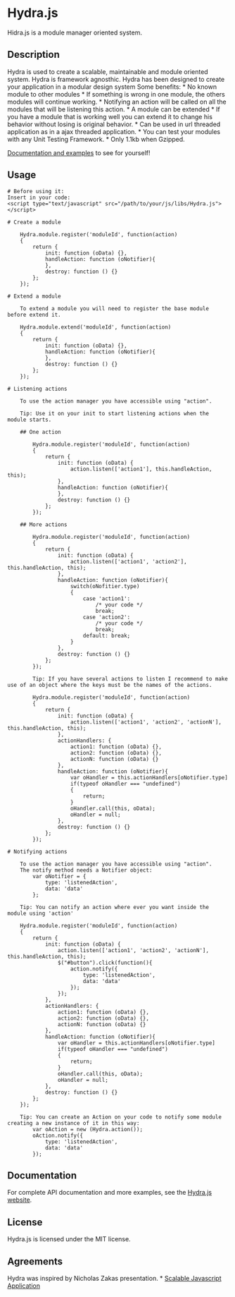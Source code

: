 # Hydra.js
Hidra.js is a module manager oriented system.

## Description

Hydra is used to create a scalable, maintainable and module oriented system.
Hydra is framework agnosthic.
Hydra has been designed to create your application in a modular design system
Some benefits:
	* No known module to other modules
		* If something is wrong in one module, the others modules will continue working.
	* Notifying an action will be called on all the modules that will be listening this action.
	* A module can be extended
		* If you have a module that is working well you can extend it to change his behavior without losing is original behavior.
	* Can be used in url threaded application as in a ajax threaded application.
	* You can test your modules with any Unit Testing Framework.
	* Only 1.1kb when Gzipped.

[Documentation and examples](https://github.com/tcorral/Hydra.js/examples.html) to see for yourself!

## Usage

	# Before using it:
	Insert in your code:
	<script type="text/javascript" src="/path/to/your/js/libs/Hydra.js"></script>

	# Create a module

		Hydra.module.register('moduleId', function(action)
		{
			return {
				init: function (oData) {},
				handleAction: function (oNotifier){
				},
				destroy: function () {}
			};
		});

	# Extend a module

		To extend a module you will need to register the base module before extend it.

		Hydra.module.extend('moduleId', function(action)
		{
			return {
				init: function (oData) {},
				handleAction: function (oNotifier){
				},
				destroy: function () {}
			};
		});

    # Listening actions

		To use the action manager you have accessible using "action".

		Tip: Use it on your init to start listening actions when the module starts.

		## One action

			Hydra.module.register('moduleId', function(action)
			{
				return {
					init: function (oData) {
						action.listen(['action1'], this.handleAction, this);
					},
					handleAction: function (oNotifier){
					},
					destroy: function () {}
				};
			});

		## More actions

			Hydra.module.register('moduleId', function(action)
			{
				return {
					init: function (oData) {
						action.listen(['action1', 'action2'], this.handleAction, this);
					},
					handleAction: function (oNotifier){
						switch(oNofitier.type)
						{
							case 'action1':
								/* your code */
								break;
							case 'action2':
								/* your code */
								break;
							default: break;
						}
					},
					destroy: function () {}
				};
			});

			Tip: If you have several actions to listen I recommend to make use of an object where the keys must be the names of the actions.

			Hydra.module.register('moduleId', function(action)
			{
				return {
					init: function (oData) {
						action.listen(['action1', 'action2', 'actionN'], this.handleAction, this);
					},
					actionHandlers: {
						action1: function (oData) {},
						action2: function (oData) {},
						actionN: function (oData) {}
					},
					handleAction: function (oNotifier){
						var oHandler = this.actionHandlers[oNotifier.type]
						if(typeof oHandler === "undefined")
						{
							return;
						}
						oHandler.call(this, oData);
						oHandler = null;
					},
					destroy: function () {}
				};
			});

	# Notifying actions

		To use the action manager you have accessible using "action".
		The notify method needs a Notifier object:
			var oNotifier = {
				type: 'listenedAction',
				data: 'data'
			};

		Tip: You can notify an action where ever you want inside the module using 'action'

		Hydra.module.register('moduleId', function(action)
		{
			return {
				init: function (oData) {
					action.listen(['action1', 'action2', 'actionN'], this.handleAction, this);
					$("#button").click(function(){
						action.notify({
							type: 'listenedAction',
							data: 'data'
						});
					});
				},
				actionHandlers: {
					action1: function (oData) {},
					action2: function (oData) {},
					actionN: function (oData) {}
				},
				handleAction: function (oNotifier){
					var oHandler = this.actionHandlers[oNotifier.type]
					if(typeof oHandler === "undefined")
					{
						return;
					}
					oHandler.call(this, oData);
					oHandler = null;
				},
				destroy: function () {}
			};
		});

		Tip: You can create an Action on your code to notify some module creating a new instance of it in this way:
			var oAction = new (Hydra.action());
			oAction.notify({
				type: 'listenedAction',
				data: 'data'
			});

## Documentation

For complete API documentation and more examples, see the [Hydra.js website](https://github.com/tcorral/Hydra.js/examples.html).

## License

Hydra.js is licensed under the MIT license.

## Agreements

Hydra was inspired by Nicholas Zakas presentation.
	* [Scalable Javascript Application](http://www.slideshare.net/nzakas/scalable-javascript-application-architecture)
